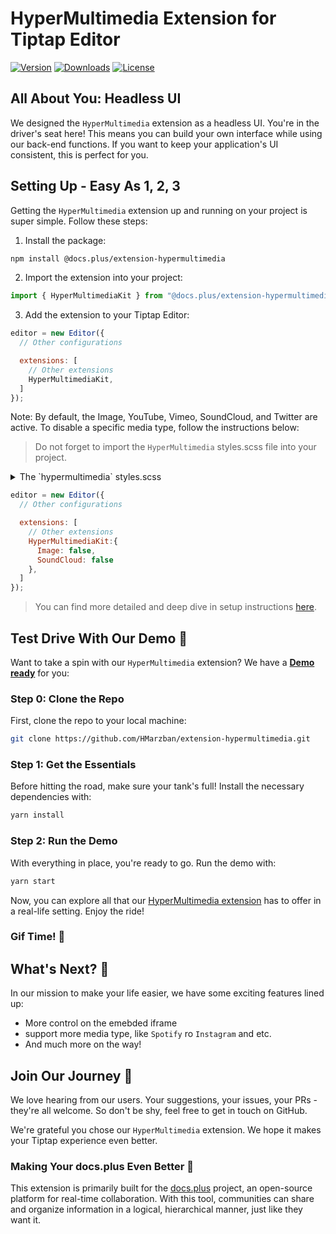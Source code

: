 # HyperMultimedia Extension for Tiptap Editor

[![Version](https://img.shields.io/npm/v/@docs.plus/extension-hypermultimedia.svg?label=version)](https://www.npmjs.com/package/@docs.plus/extension-hypermultimedia)
[![Downloads](https://img.shields.io/npm/dm/@docs.plus/extension-hypermultimedia.svg)](https://npmcharts.com/compare/@docs.plus/extension-hypermultimedia)
[![License](https://img.shields.io/npm/l/@docs.plus/extension-hypermultimedia.svg)](https://www.npmjs.com/package/@docs.plus/extension-hypermultimedia)

## All About You: Headless UI

We designed the `HyperMultimedia` extension as a headless UI. You're in the driver's seat here! This means you can build your own interface while using our back-end functions. If you want to keep your application's UI consistent, this is perfect for you.

## Setting Up - Easy As 1, 2, 3

Getting the `HyperMultimedia` extension up and running on your project is super simple. Follow these steps:

1. Install the package:

```bash
npm install @docs.plus/extension-hypermultimedia
```

2. Import the extension into your project:

```js
import { HyperMultimediaKit } from "@docs.plus/extension-hypermultimedia";
```

3. Add the extension to your Tiptap Editor:

```js
editor = new Editor({
  // Other configurations

  extensions: [
    // Other extensions
    HyperMultimediaKit,
  ]
});
```

Note: By default, the Image, YouTube, Vimeo, SoundCloud, and Twitter are active. To disable a specific media type, follow the instructions below:

> Do not forget to import the `HyperMultimedia` styles.scss file into your project.

<details>
<summary>The `hypermultimedia` styles.scss</summary>

```scss
.hypermultimedia {
  iframe {
    background-color: #fafafa;
  }

  &__resize-gripper {
    position: absolute;
    margin: 0;
    display: none;

    .media-resize-clamp {
      width: 10px;
      height: 10px;
      background-color: #1a73e8;
      border: 1px solid #fff;
      display: none;

      &--rotate {
        border-radius: 50%;
        position: absolute;
        top: -28px;
        left: 50%;
        transform: translateX(-50%);
        cursor: crosshair;

        &::after {
          content: "";
          position: absolute;
          left: 50%;
          transform: translateX(-50%);
          width: 1.5px;
          height: 30px;
          background-color: #1a73e8;
        }
      }

      &--left {
        position: absolute;
        top: 50%;
        left: -5px;
        transform: translateY(-50%);
        cursor: ew-resize;
      }

      &--right {
        position: absolute;
        top: 50%;
        right: -5px;
        transform: translateY(-50%);
        cursor: ew-resize;
      }

      &--top {
        position: absolute;
        top: -5px;
        left: 50%;
        transform: translateX(-50%);
        cursor: ns-resize;
      }

      &--bottom {
        position: absolute;
        bottom: -5px;
        left: 50%;
        transform: translateX(-50%);
        cursor: ns-resize;
      }

      &--top-left {
        position: absolute;
        top: -5px;
        left: -5px;
        cursor: nwse-resize;
      }

      &--top-right {
        position: absolute;
        top: -5px;
        right: -5px;
        cursor: nesw-resize;
      }

      &--bottom-left {
        position: absolute;
        bottom: -5px;
        left: -5px;
        cursor: nesw-resize;
      }

      &--bottom-right {
        position: absolute;
        bottom: -5px;
        right: -5px;
        cursor: nwse-resize;
      }
    }

    &--active {
      border: 1.5px solid #1a73e8;
      display: block;
      .media-resize-clamp {
        display: block;
      }
    }
  }

  &__modal {
    padding: 8px 8px;
    background-color: #fff;
    border-radius: 6px;
    display: flex;
    align-items: center;
    box-shadow: 0 4px 6px -1px rgba(0, 0, 0, 0.1), 0 2px 4px -1px rgba(0, 0, 0, 0.06);
    border: 1px solid rgba(0, 0, 0, 0.1);
    flex-direction: row;
    flex-wrap: wrap;
    justify-content: flex-start;

    &__divider {
      border-left: 2px solid #e5e7eb;
      height: 5px;
      margin: 6px 10px;
    }

    select {
      @apply border-gray-300 py-2 px-2 rounded-md;
      &:hover {
        background-color: #eee;
      }
    }

    button {
      border-color: #d1d5db;
      padding: 8px;
      border-radius: 0.375rem;
      &:hover {
        background-color: #eee;
      }
    }

    &__btn--resize {
      svg {
      }
    }

    &--active {
      background-color: #1a73e8;
      fill: #fff;
      &:hover {
        svg {
          fill: black;
        }
      }
      svg {
        fill: #fff;
      }
    }
  }
}
```

</details>

```js
editor = new Editor({
  // Other configurations

  extensions: [
    // Other extensions
    HyperMultimediaKit:{
      Image: false,
      SoundCloud: false
    },
  ]
});
```

> You can find more detailed and deep dive in setup instructions [here]('./packages/extension-hypermultimedia').

## Test Drive With Our Demo 🚗

Want to take a spin with our `HyperMultimedia` extension? We have a <u>**Demo ready**</u> for you:

### Step 0: Clone the Repo

First, clone the repo to your local machine:

```bash
git clone https://github.com/HMarzban/extension-hypermultimedia.git
```

### Step 1: Get the Essentials

Before hitting the road, make sure your tank's full! Install the necessary dependencies with:

```bash
yarn install
```

### Step 2: Run the Demo

With everything in place, you're ready to go. Run the demo with:

```bash
yarn start
```

Now, you can explore all that our <u>HyperMultimedia extension</u> has to offer in a real-life setting. Enjoy the ride!

### Gif Time! 🎉

## What's Next? 🚀

In our mission to make your life easier, we have some exciting features lined up:

- More control on the emebded iframe
- support more media type, like `Spotify` ro `Instagram` and etc.
- And much more on the way!

## Join Our Journey 🤝

We love hearing from our users. Your suggestions, your issues, your PRs - they're all welcome. So don't be shy, feel free to get in touch on GitHub.

We're grateful you chose our `HyperMultimedia` extension. We hope it makes your Tiptap experience even better.

### Making Your docs.plus Even Better 💼

This extension is primarily built for the [docs.plus](http://github.com/docs-plus/docs.plus) project, an open-source platform for real-time collaboration. With this tool, communities can share and organize information in a logical, hierarchical manner, just like they want it.
